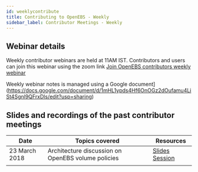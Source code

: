 ```yaml
---
id: weeklycontribute
title: Contributing to OpenEBS - Weekly
sidebar_label: Contributor Meetings - Weekly
---
```


## Webinar details

Weekly contributor webinars are held at 11AM IST. Contributors and users can join this webinar using the zoom link [Join OpenEBS contributors weekly webinar](https://zoom.us/j/438333946)

Weekly webinar notes is managed using a Google document](https://docs.google.com/document/d/1mHL1ypds4Hf6OnOGz2dOufamu4LiSt4Sgnl9QFrxDls/edit?usp=sharing) 

## Slides and  recordings of the past contributor meetings

| Date          | Topics covered                                     | Resources                                                    |
| ------------- | -------------------------------------------------- | ------------------------------------------------------------ |
| 23 March 2018 | Architecture discussion on OpenEBS volume policies | [Slides](https://docs.google.com/presentation/d/12xfUKxjKpC-Vm6hSuJ7IFUNAQ3ZCVKJkPqoorDLBzQE/edit#slide=id.g357b4d5d33_0_0) [Session](https://youtu.be/Bp9Z1LmP8Io) |
|               |                                                    |                                                              |


<!-- Hotjar Tracking Code for https://docs.openebs.io -->
<script>
   (function(h,o,t,j,a,r){
       h.hj=h.hj||function(){(h.hj.q=h.hj.q||[]).push(arguments)};
       h._hjSettings={hjid:785693,hjsv:6};
       a=o.getElementsByTagName('head')[0];
       r=o.createElement('script');r.async=1;
       r.src=t+h._hjSettings.hjid+j+h._hjSettings.hjsv;
       a.appendChild(r);
   })(window,document,'https://static.hotjar.com/c/hotjar-','.js?sv=');
</script>
